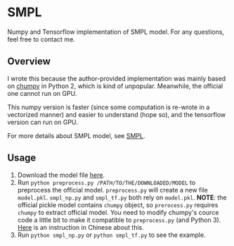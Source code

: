 # SMPL
Numpy and Tensorflow implementation of SMPL model. For any questions, feel free to contact me.

## Overview

I wrote this because the author-provided implementation was mainly based on [chumpy](https://github.com/mattloper/chumpy) in Python 2, which is kind of unpopular. Meanwhile, the official one cannot run on GPU.

This numpy version is faster (since some computation is re-wrote in a vectorized manner) and easier to understand (hope so), and the tensorflow version can run on GPU.

For more details about SMPL model, see [SMPL](http://smpl.is.tue.mpg.de/).

## Usage

1. Download the model file [here](http://smpl.is.tue.mpg.de/downloads).
2. Run `python preprocess.py /PATH/TO/THE/DOWNLOADED/MODEL` to preprocess the official model. `preprocess.py` will create a new file `model.pkl`. `smpl_np.py` and `smpl_tf.py` both rely on `model.pkl`. **NOTE**: the official pickle model contains `chumpy` object, so `prerocess.py` requires `chumpy` to extract official model. You need to modify chumpy's cource code a little bit to make it compatible to `preprocess.py` (and Python 3). [Here](https://blog.csdn.net/qq_28660035/article/details/81319055) is an instruction in Chinese about this.
3. Run `python smpl_np.py` or `python smpl_tf.py` to see the example.
